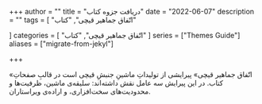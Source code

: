 +++
author = ""
title = "دریافت جزوه کتاب"
date = "2022-06-07"
description = ""
tags = [
    "اتّفاق جماهیر قیچی",
    "کتاب"

]
categories = [
    "اتّفاق جماهیر قیچی",
    "کتاب"
]
series = ["Themes Guide"]
aliases = ["migrate-from-jekyl"]

+++

«اتّفاق جماهیر قیچی» پیرایشی از تولیداتِ ماشینِ جنبشِ قیچی است در قالبِ صفحاتِ کتاب.
در این پیرایش سه عامل نقش داشته‌اند: سلیقه‌ی ماشین، ظرفیت‌ها و محدودیت‌های سخت‌افزاری، و اراده‌ی ویراستاران. 





